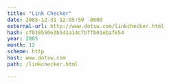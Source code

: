 ```yaml
---
title: "Link Checker"
date: 2005-12-31 12:05:50 -0600
external-url: http://www.dotsw.com/linkchecker.html
hash: cf016550e3b541a14c7bffb01ebafe54
year: 2005
month: 12
scheme: http
host: www.dotsw.com
path: /linkchecker.html

---
```



